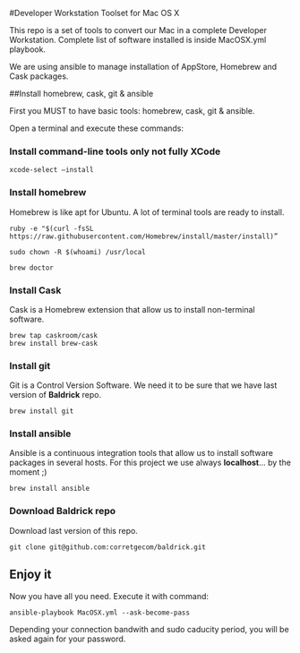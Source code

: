 #Developer Workstation Toolset for Mac OS X

This repo is a set of tools to convert our Mac in a complete Developer Workstation. Complete list of software installed is inside MacOSX.yml playbook.

We are using ansible to manage installation of AppStore, Homebrew and Cask packages.

##Install homebrew, cask, git & ansible

First you MUST to have basic tools: homebrew, cask, git & ansible.

Open a terminal and execute these commands:

### Install command-line tools only not fully XCode
```
xcode-select —install
```

### Install homebrew
Homebrew is like apt for Ubuntu. A lot of terminal tools are ready to install.

```
ruby -e "$(curl -fsSL https://raw.githubusercontent.com/Homebrew/install/master/install)”

sudo chown -R $(whoami) /usr/local

brew doctor
```

### Install Cask
Cask is a Homebrew extension that allow us to install non-terminal software.

```
brew tap caskroom/cask
brew install brew-cask
```

### Install git
Git is a Control Version Software. We need it to be sure that we have last version of **Baldrick** repo.

```
brew install git
```

### Install ansible
Ansible is a continuous integration tools that allow us to install software packages in several hosts. For this project we use always **localhost**... by the moment ;)

```
brew install ansible
```

### Download Baldrick repo
Download last version of this repo.

```
git clone git@github.com:corretgecom/baldrick.git
```

## Enjoy it
Now you have all you need. Execute it with command:

``` 
ansible-playbook MacOSX.yml --ask-become-pass
````

Depending your connection bandwith and sudo caducity period, you will be asked again for your password.

